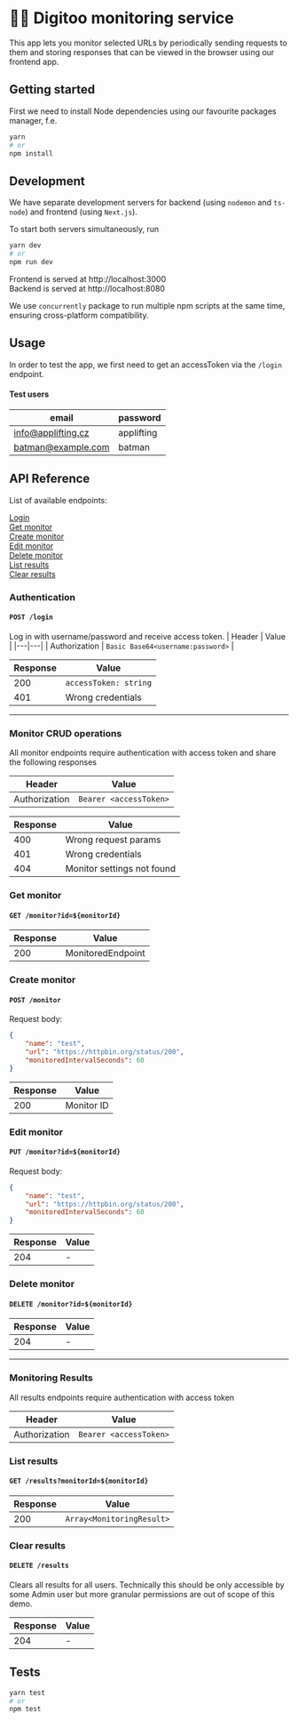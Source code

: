 # 💂‍♀️ Digitoo monitoring service

This app lets you monitor selected URLs by periodically sending requests to them and storing responses that can be viewed in the browser using our frontend app.

## Getting started

First we need to install Node dependencies using our favourite packages manager, f.e.

```bash
yarn
# or
npm install
```

## Development

We have separate development servers for backend (using `nodemon` and `ts-node`) and frontend (using `Next.js`).

To start both servers simultaneously, run
```bash
yarn dev
# or
npm run dev
```

Frontend is served at http://localhost:3000  
Backend is served at http://localhost:8080

We use `concurrently` package to run multiple npm scripts at the same time, ensuring cross-platform compatibility.

## Usage

In order to test the app, we first need to get an accessToken via the `/login` endpoint.

#### Test users
| email  | password  |
|---|---|
| info@applifting.cz  | applifting  |
| batman@example.com  | batman  |

## API Reference

List of available endpoints:

[Login](#authentication)  
[Get monitor](#get-monitor)  
[Create monitor](#create-monitor)  
[Edit monitor](#edit-monitor)  
[Delete monitor](#delete-monitor)  
[List results](#list-results)  
[Clear results](#clear-results)  

### Authentication
#### `POST /login`  
Log in with username/password and receive access token.
| Header  |  Value |
|---|---|
| Authorization  |  `Basic Base64<username:password>` |

| Response  |  Value |
|---|---|
| 200  |  `accessToken: string` |
| 401  |  Wrong credentials |

<hr>

### Monitor CRUD operations
All monitor endpoints require authentication with access token and share the following responses

| Header  |  Value |
|---|---|
| Authorization  |  `Bearer <accessToken>` |

| Response  |  Value |
|---|---|
| 400  |  Wrong request params |
| 401  |  Wrong credentials |
| 404  |  Monitor settings not found |

### Get monitor
#### `GET /monitor?id=${monitorId}`  
| Response  |  Value |
|---|---|
| 200  |  MonitoredEndpoint |

### Create monitor
#### `POST /monitor`

Request body:
```json
{
	"name": "test",
	"url": "https://httpbin.org/status/200",
	"monitoredIntervalSeconds": 60
}
```

| Response  |  Value |
|---|---|
| 200  |  Monitor ID |


### Edit monitor
#### `PUT /monitor?id=${monitorId}`
Request body:
```json
{
	"name": "test",
	"url": "https://httpbin.org/status/200",
	"monitoredIntervalSeconds": 60
}
```
| Response  |  Value |
|---|---|
| 204  |  - |

### Delete monitor
#### `DELETE /monitor?id=${monitorId}`
| Response  |  Value |
|---|---|
| 204  |  - |

<hr>

### Monitoring Results
All results endpoints require authentication with access token

| Header  |  Value |
|---|---|
| Authorization  |  `Bearer <accessToken>` |

### List results
#### `GET /results?monitorId=${monitorId}`
| Response  |  Value |
|---|---|
| 200  |  `Array<MonitoringResult>` |

### Clear results
#### `DELETE /results`
Clears all results for all users. Technically this should be only accessible by some Admin user but more granular permissions are out of scope of this demo.

| Response  |  Value |
|---|---|
| 204  |  - |

## Tests

```bash
yarn test
# or
npm test
```
